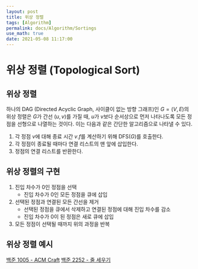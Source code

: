 ```yaml
---
layout: post
title: 위상 정렬
tags: [Algorithm]
permalink: docs/Algorithm/Sortings
use_math: true
date: 2021-05-08 11:17:00
---
```

# 위상 정렬 (Topological Sort)
## 위상 정렬
하나의 DAG (Directed Acyclic Graph, 사이클이 없는 방향 그래프)인 $G=(V, E)$의 위상 정렬은 $G$가 간선 $(u, v)$를 가질 때, $u$가 $v$보다 순서상으로 먼저 나타나도록 모든 정점을 선형으로 나열하는 것이다. 이는 다음과 같은 간단한 알고리즘으로 나타낼 수 있다.

1. 각 정점 $v$에 대해 종료 시간  $v.f$를 계산하기 위해 DFS($G$)를 호출한다.
2. 각 정점이 종료될 때마다 연결 리스트의 맨 앞에 삽입한다.
3. 정점의 연결 리스트를 반환한다.

## 위상 정렬의 구현
1. 진입 차수가 0인 정점을 선택
   - 진입 차수가 0인 모든 정점을 큐에 삽입
2. 선택된 정점과 연결된 모든 간선을 제거
   - 선택된 정점을 큐에서 삭제하고 연결된 정점에 대해 진입 차수를 감소
   - 진입 차수가 0이 된 정점은 새로 큐에 삽입
3. 모든 정점이 선택될 때까지 위의 과정을 반복

## 위상 정렬 예시
[백준 1005 - ACM Craft](https://www.acmicpc.net/problem/1005)
[백준 2252 - 줄 세우기](https://www.acmicpc.net/problem/2252)
